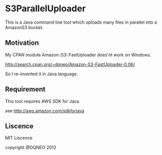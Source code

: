 # S3ParallelUploader

This is a Java command line tool which uploads many files in parallel into a AmazonS3 bucket.

## Motivation

My CPAN module Amazon::S3::FastUploader does'nt work on Windows.

http://search.cpan.org/~dqneo/Amazon-S3-FastUploader-0.06/

So I re-invented it in Java language.

## Requirement

This tool requires AWS SDK for Java.

see http://aws.amazon.com/sdkforjava
## Liscence

MIT Liscence

copyright @DQNEO 2012